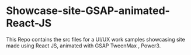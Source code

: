 # Showcase-site-GSAP-animated-React-JS
This Repo contains the src files for a UI/UX work samples showcasing site made using React JS, animated with GSAP TweenMax , Power3.
